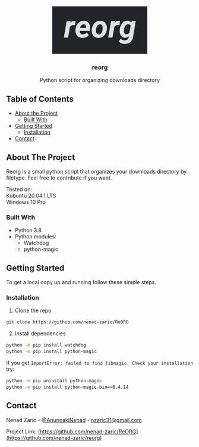 <br />
<p align="center">
  <a href="https://github.com/github_username/repo_name">
    <img src="images/logo.png" alt="Logo" width="256" height="128">
  </a>

  <h3 align="center">reorg</h3>

  <p align="center">
    Python script for organizing downloads directory
    <br />
  </p>
</p>



<!-- TABLE OF CONTENTS -->
## Table of Contents

* [About the Project](#about-the-project)
  * [Built With](#built-with)
* [Getting Started](#getting-started)
  * [Installation](#installation)
* [Contact](#contact)


<!-- ABOUT THE PROJECT -->
## About The Project

Reorg is a small python script that organizes your downloads directory by filetype. Feel free to contribute if you want.

Tested on:
<br/>
Kubuntu 20.04.1 LTS
<br/>
Windows 10 Pro


### Built With

* Python 3.8
* Python modules:
    * Watchdog
    * python-magic



<!-- GETTING STARTED -->
## Getting Started

To get a local copy up and running follow these simple steps.

### Installation

1. Clone the repo
```sh
git clone https://github.com/nenad-zaric/ReORG
```
2. Install dependencies
```sh
python -m pip install watchdog
python -m pip install python-magic
```
If you get ```ImportError: failed to find libmagic. Check your installation ``` try:
```sh
python -m pip uninstall python-magic
python -m pip install python-magic-bin==0.4.14
```

<!-- CONTACT -->
## Contact

Nenad Zaric - [@AnunnakiNenad](https://twitter.com/AnunnakiNenad) - nzaric31@gmail.com

Project Link: [https://github.com/nenad-zaric/ReORG](https://github.com/nenad-zaric/reorg)

